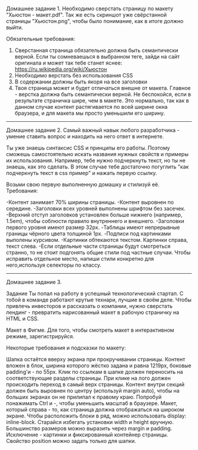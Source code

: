Домашнее задание 1.
Необходимо сверстать страницу по  макету "Хьюстон - макет.pdf". Так же есть скриншот уже свёрстанной страницы "Хьюстон.png", чтобы было понимание, как в итоге должно выйти.

Обязательные требования:
1) Сверстанная страница обязательно должна быть семантически верной. Если ты сомневаешься в выбранном теге, зайди на сайт оригинала и может так тебе станет яснее: https://ru.wikipedia.org/wiki/Хьюстон
2) Необходимо верстать без использования CSS
3) В содержании должны быть якоря на все заголовки
4) Твоя страница может и будет отличаться внешне от макета. Главное - верстка должна быть семантически верной.
Не беспокойся, если в результате страничка шире, чем в макете. Это нормально, так как в данном случае контент растягивается по всей ширине окна браузера, и для макета мы просто уменьшили его ширину.
____________________________________________________________________________________________

Домашнее задание 2.
Самый важный навык любого разработчика - умение ставить вопрос и находить на него ответ в интернете.

Ты уже знаешь синтаксис CSS и принципы его работы. Поэтому сможешь самостоятельно искать названия нужных свойств и примеры их использования. Например, тебе нужно подчеркнуть текст, но ты не знаешь, как это сделать. В этом случае тебе достаточно погуглить "как подчеркнуть текст в css пример" и нажать первую ссылку.

Возьми свою первую выполненную домашку и стилизуй её. Требования:

-Контент занимает 70% ширины страницы.
-Контент выровнен по середине.
-Заголовки всех уровней выполнены шрифтом без засечек.
-Верхний отступ заголовков установлен больше нижнего (например, 1.5em), чтобы соблюсти правило внутреннего и внешнего.
-Заголовки первого уровня имеют размер 32px.
-Таблицы имеют непрерывные границы чёрного цвета толщиной 1px.
-Подписи под картинками выполены курсивом.
-Картинки обтекаются текстом. Картинки справа, текст слева.
-Если отдельные части страницы будут смотреться странно, то не стоит подгонять общие стили под частные случаи. Чтобы исправить отдельное место, напиши стили конкретно для него,используя селекторы по классу.
____________________________________________________________________________________________

Домашнее задание 3.

Задание
Ты попал на работу в успешный технологический стартап. С тобой в команде работают крутые технари, лучшие в своём деле. Чтобы привлечь инвесторов и рассказать о компании, нужно сверстать лендинг - превратить нарисованный макет в рабочую страничку на HTML и CSS.

Макет в Фигме. Для того, чтобы смотреть макет в интерактивном режиме, зарегистрируйся.

Некоторые требования и подсказки по макету:

Шапка остаётся вверху экрана при прокручивании страницы.
Контент вложен в блок, ширина которого жёстко задана и равна 1219px, боковые padding'и - по 55px.
Клик по ссылкам в шапке должен переносить на соответствующие разделы страницы.
При клике на лого должен происходить переход в самый верх страницы.
Контент внутри секций должен быть выровнен по центру (используй margin auto), чтобы на больших экранах он не прилипал к правому краю. Попробуй понажимать Ctrl и  -, чтобы уменьшить масштаб в браузере. Макет, который справа - то, как страница должна отображаться на широком экране.
Чтобы расположить блоки в ряд, можно использовать display: inline-block.
Старайся избегать установки width и height вручную. Большинство размеров можно выразить через margin и padding. Исключение - картинки и фиксированный контейнер страницы.
Свойство position можно задать только для шапки.

